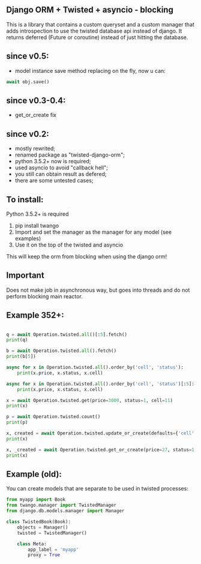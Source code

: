 Django ORM + Twisted + asyncio - blocking
----------------------------------------
This is a library that contains a custom queryset and a custom manager that adds introspection to use
the twisted database api instead of django. It returns deferred (Future or coroutine) instead of just hitting the database.

since v0.5:
-----------
- model instance save method replacing on the fly, now u can:
```python
await obj.save()
```

since v0.3-0.4:
-----------
- get_or_create fix


since v0.2:
-----------
- mostly rewrited;
- renamed package as "twisted-django-orm";
- python 3.5.2+ now is required;
- used asyncio to avoid "callback hell";
- you still can obtain result as defered;
- there are some untested cases;
 

To install:
-----------
Python 3.5.2+ is required

1. pip install twango
2. Import and set the manager as the manager for any model (see examples)
3. Use it on the top of the twisted and asyncio

This will keep the orm from blocking when using the django orm!

Important
-----------
Does not make job in asynchronous way, but goes into threads and do not perform blocking main reactor.

Example 352+:
--------
```python

q = await Operation.twisted.all()[:5].fetch()
print(q)

b = await Operation.twisted.all().fetch()
print(b[5])

async for x in Operation.twisted.all().order_by('cell', 'status'):
    print(x.price, x.status, x.cell)

async for x in Operation.twisted.all().order_by('cell', 'status')[:5]:
    print(x.price, x.status, x.cell)

x = await Operation.twisted.get(price=3000, status=1, cell=11)
print(x)

p = await Operation.twisted.count()
print(p)

x, created = await Operation.twisted.update_or_create(defaults={'cell': 11, 'price': 333}, price=1, status=1, cell=25)
print(x)

x, _created = await Operation.twisted.get_or_create(price=27, status=1, cell=11)
print(x)
```

Example (old):
--------
You can create models that are separate to be used in twisted processes:

```python
from myapp import Book
from twango.manager import TwistedManager
from django.db.models.manager import Manager

class TwistedBook(Book):
    objects = Manager()
    twisted = TwistedManager()

    class Meta:
        app_label = 'myapp'
        proxy = True
```
